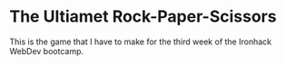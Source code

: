 # The Ultiamet Rock-Paper-Scissors 
This is the game that I have to make for the third week of the Ironhack WebDev bootcamp.
